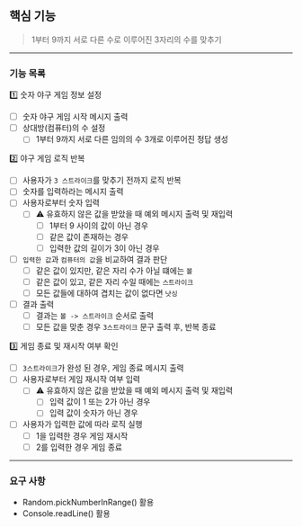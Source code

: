 ## 핵심 기능

> 1부터 9까지 서로 다른 수로 이루어진 3자리의 수를 맞추기

---

### 기능 목록

1️⃣ 숫자 야구 게임 정보 설정

-[ ] 숫자 야구 게임 시작 메시지 출력
-[ ] 상대방(컴퓨터)의 수 설정
    -[ ]  1부터 9까지 서로 다른 임의의 수 3개로 이루어진 정답 생성

2️⃣ 야구 게임 로직 반복

-[ ] 사용자가 `3 스트라이크`를 맞추기 전까지 로직 반복
-[ ] 숫자를 입력하라는 메시지 출력
-[ ] 사용자로부터 숫자 입력
    -[ ] ⚠️ 유효하지 않은 값을 받았을 때 예외 메시지 출력 및 재입력
        -[ ] 1부터 9 사이의 값이 아닌 경우
        -[ ] 같은 값이 존재하는 경우
        -[ ] 입력한 값의 길이가 3이 아닌 경우
-[ ] `입력한 값`과 `컴퓨터의 값`을 비교하여 결과 판단
    -[ ] 같은 값이 있지만, 같은 자리 수가 아닐 떄에는 `볼`
    -[ ] 같은 값이 있고, 같은 자리 수일 때에는 `스트라이크`
    -[ ] 모든 값들에 대하여 겹치는 값이 없다면 `낫싱`
-[ ] 결과 출력
    -[ ] 결과는 `볼 -> 스트라이크` 순서로 출력
    -[ ] 모든 값을 맞춘 경우 `3스트라이크` 문구 출력 후, 반복 종료

3️⃣ 게임 종료 및 재시작 여부 확인

-[ ] `3스트라이크`가 완성 된 경우, 게임 종료 메시지 출력
-[ ] 사용자로부터 게임 재시작 여부 입력
    -[ ] ⚠️ 유효하지 않은 값을 받았을 때 예외 메시지 출력 및 재입력
        -[ ] 입력 값이 1 또는 2가 아닌 경우
        -[ ] 입력 값이 숫자가 아닌 경우
-[ ] 사용자가 입력한 값에 따라 로직 실행
    -[ ] 1을 입력한 경우 게임 재시작
    -[ ] 2를 입력한 경우 게임 종료

---

### 요구 사항

- Random.pickNumberInRange() 활용
- Console.readLine() 활용